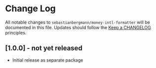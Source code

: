 # Change Log

All notable changes to `sebastianbergmann/money-intl-formatter` will be documented in this file. Updates should follow the [Keep a CHANGELOG](http://keepachangelog.com/) principles.

## [1.0.0] - not yet released

* Initial release as separate package

